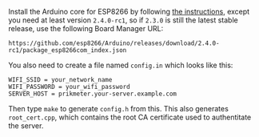 Install the Arduino core for ESP8266 by following [the
instructions](https://github.com/esp8266/Arduino), except you need at least
version `2.4.0-rc1`, so if `2.3.0` is still the latest stable release, use the
following Board Manager URL:

    https://github.com/esp8266/Arduino/releases/download/2.4.0-rc1/package_esp8266com_index.json

You also need to create a file named `config.in` which looks like this:

    WIFI_SSID = your_network_name
    WIFI_PASSWORD = your_wifi_password
    SERVER_HOST = prikmeter.your-server.example.com

Then type `make` to generate `config.h` from this. This also generates
`root_cert.cpp`, which contains the root CA certificate used to authentitate
the server.
